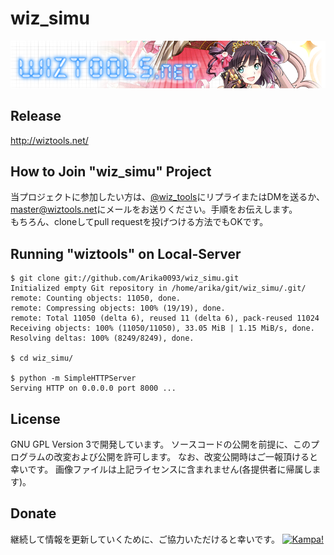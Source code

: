 wiz_simu
====
![](https://raw.githubusercontent.com/Arika0093/wiz_simu/master/image/wiztools_logo_chara.png)

## Release
<http://wiztools.net/>

## How to Join "wiz_simu" Project
当プロジェクトに参加したい方は、[@wiz_tools](https://twitter.com/wiz_tools)にリプライまたはDMを送るか、  
<master@wiztools.net>にメールをお送りください。手順をお伝えします。  
もちろん、cloneしてpull requestを投げつける方法でもOKです。

## Running "wiztools" on Local-Server
```
$ git clone git://github.com/Arika0093/wiz_simu.git
Initialized empty Git repository in /home/arika/git/wiz_simu/.git/
remote: Counting objects: 11050, done.
remote: Compressing objects: 100% (19/19), done.
remote: Total 11050 (delta 6), reused 11 (delta 6), pack-reused 11024
Receiving objects: 100% (11050/11050), 33.05 MiB | 1.15 MiB/s, done.
Resolving deltas: 100% (8249/8249), done.

$ cd wiz_simu/

$ python -m SimpleHTTPServer
Serving HTTP on 0.0.0.0 port 8000 ...
```

## License
GNU GPL Version 3で開発しています。
ソースコードの公開を前提に、このプログラムの改変および公開を許可します。
なお、改変公開時はご一報頂けると幸いです。
画像ファイルは上記ライセンスに含まれません(各提供者に帰属します)。

## Donate
継続して情報を更新していくために、ご協力いただけると幸いです。
[![Kampa!](http://kampa.me/t/mhs)](http://kampa.me/static/kampa_capsule_2x.png)
